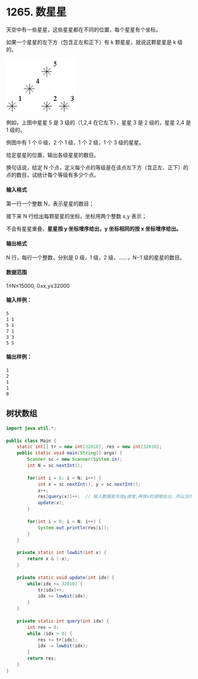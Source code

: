 # 1265. 数星星

天空中有一些星星，这些星星都在不同的位置，每个星星有个坐标。

如果一个星星的左下方（包含正左和正下）有 k 颗星星，就说这颗星星是 k 级的。

![](pic/1265_1.png)

例如，上图中星星 5 是 3 级的（1,2,4 在它左下），星星 3 是 2 级的，星星 2,4 是 1 级的。

例图中有 1 个 0 级，2 个 1 级，1 个 2 级，1 个 3 级的星星。

给定星星的位置，输出各级星星的数目。

换句话说，给定 N 个点，定义每个点的等级是在该点左下方（含正左、正下）的点的数目，试统计每个等级有多少个点。

#### 输入格式

第一行一个整数 N，表示星星的数目；

接下来 N 行给出每颗星星的坐标，坐标用两个整数 x,y 表示；

不会有星星重叠。**星星按 y 坐标增序给出，y 坐标相同的按 x 坐标增序给出。**

#### 输出格式

N 行，每行一个整数，分别是 0 级，1 级，2 级，……，N−1 级的星星的数目。

#### 数据范围

1≤N≤15000, 0≤x,y≤32000

#### 输入样例：

```
5
1 1
5 1
7 1
3 3
5 5
```

#### 输出样例：

```
1
2
1
1
0
```

## 树状数组

```java
import java.util.*;

public class Main {
    static int[] tr = new int[32010], res = new int[32010];
    public static void main(String[] args) {
        Scanner sc = new Scanner(System.in);
        int N = sc.nextInt();

        for(int i = 0; i < N; i++) {
            int x = sc.nextInt(), y = sc.nextInt();
            x++;
            res[query(x)]++;  // 输入数据是先按y递增,再按x的递增给出，所以当作一维数组处理，先查询再更新
            update(x);
        }

        for(int i = 0; i < N; i++) {
            System.out.println(res[i]);
        }
    }

    private static int lowbit(int x) {
        return x & (-x);
    }

    private static void update(int idx) {
        while(idx <= 32010) {
            tr[idx]++;
            idx += lowbit(idx);
        }
    }

    private static int query(int idx) {
        int res = 0;
        while (idx > 0) {
            res += tr[idx];
            idx -= lowbit(idx);
        }
        return res;
    }
}
```

